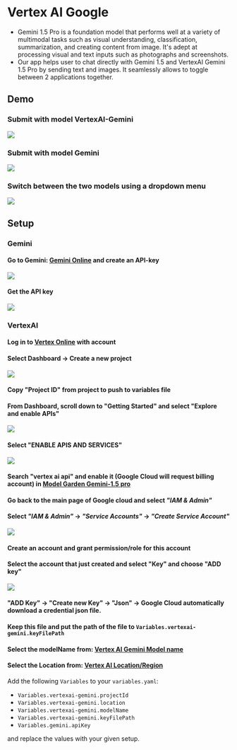 # Vertex AI Google

- Gemini 1.5 Pro is a foundation model that performs well at a variety of multimodal tasks such as visual understanding, classification, summarization, and creating content from image. It's adept at processing visual and text inputs such as photographs and screenshots.
- Our app helps user to chat directly with Gemini 1.5 and VertexAI Gemini 1.5 Pro by sending text and images. It seamlessly allows to toggle between 2 applications together.

## Demo

### Submit with model VertexAI-Gemini

![](images/chat-with-vertexAi.jpg)

### Submit with model Gemini

![](images/chat-with-gemini.jpg)

### Switch between the two models using a dropdown menu

![](images/select-model-to-chat.jpg)

## Setup

### Gemini

#### Go to Gemini: [Gemini Online](https://aistudio.google.com/app/apikey) and create an API-key

![](images/create-new-API-key-for-gemini.jpg)

#### Get the API key

![](images/generated-gemini-key.jpg)

### VertexAI

#### Log in to [Vertex Online](https://console.cloud.google.com/) with account

#### Select Dashboard -> Create a new project

![](images/create-new-project-in-vertexAi.jpg)

#### Copy "Project ID" from project to push to variables file

#### From Dashboard, scroll down to "Getting Started" and select "Explore and enable APIs"

![](images/select-and-enable-apis.jpg)

#### Select "ENABLE APIS AND SERVICES"

![](images/select-enable-apis-and-services.jpg)

#### Search "vertex ai api" and enable it (Google Cloud will request billing account) in [Model Garden Gemini-1.5 pro](https://console.cloud.google.com/vertex-ai/publishers/google/model-garden/gemini-1.5-pro-001)

#### Go back to the main page of Google cloud and select **_"IAM & Admin"_**

#### Select **_"IAM & Admin"_** -> **_"Service Accounts"_** -> **_"Create Service Account"_**

![](images/go-to-setup-IAM-Admin.jpg)

#### Create an account and grant permission/role for this account

#### Select the account that just created and select "Key" and choose "ADD key"

![](images/get-Key.jpg)

#### "ADD Key" -> "Create new Key" -> "Json" -> Google Cloud automatically download a credential json file.

#### Keep this file and put the path of the file to `Variables.vertexai-gemini.keyFilePath`

#### Select the modelName from: [Vertex AI Gemini Model name](https://console.cloud.google.com/vertex-ai/publishers/google/model-garden/gemini-1.5-pro-001)

#### Select the Location from: [Vertex AI Location/Region](https://cloud.google.com/compute/docs/regions-zones)

Add the following `Variables` to your `variables.yaml`:

- `Variables.vertexai-gemini.projectId`
- `Variables.vertexai-gemini.location`
- `Variables.vertexai-gemini.modelName`
- `Variables.vertexai-gemini.keyFilePath`
- `Variables.gemini.apiKey`

and replace the values with your given setup.
